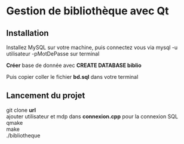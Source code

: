 # Gestion de  bibliothèque avec Qt

## Installation

Installez MySQL sur votre machine, puis connectez vous via 
mysql -u utilisateur -pMotDePasse sur terminal

**Créer** base de donnée avec **CREATE DATABASE biblio**

Puis copier coller le fichier **bd.sql** dans votre terminal 

## Lancement du projet

git clone **url**  
ajouter utilisateur et mdp dans **connexion.cpp** pour la connexion SQL
qmake  
make  
./bibliotheque
